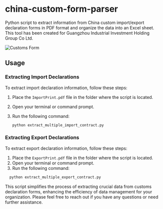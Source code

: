 # china-custom-form-parser

Python script to extract information from China custom import/export declaration forms in PDF format and organize the data into an Excel sheet. This tool has been created for Guangzhou Industrial Investment Holding Group Co Ltd.

![Customs Form](https://github.com/Tilosmsh/china-custom-form-parser/assets/49379391/ac3474a6-843c-4ee5-bf3d-68aaa8c2bd1d)

## Usage

### Extracting Import Declarations

To extract import declaration information, follow these steps:

1. Place the `ImportPrint.pdf` file in the folder where the script is located.
2. Open your terminal or command prompt.
3. Run the following command:

   ```bash
   python extract_multiple_import_contract.py

### Extracting Export Declarations

To extract export declaration information, follow these steps:

1. Place the `ExportPrint.pdf` file in the folder where the script is located.
2. Open your terminal or command prompt.
3. Run the following command:

 ```bash
   python extract_multiple_export_contract.py
   ```

This script simplifies the process of extracting crucial data from customs declaration forms, enhancing the efficiency of data management for your organization.
Please feel free to reach out if you have any questions or need further assistance.
